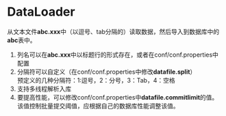 # DataLoader
从文本文件**abc.xxx**中（以逗号、tab分隔的）读取数据，然后导入到数据库中的**abc**表中。<br/>
1. 列名可以在**abc.xxx**中以标题行的形式存在，或者在conf/conf.properties中配置<br/>
2. 分隔符可以自定义（在conf/conf.properties中修改**datafile.split**）<br/>
    预定义的几种分隔符：1:逗号，2：分号，3：Tab，4：空格<br/>
3. 支持多线程解析入库<br/>
4. 要提高性能，可以修改conf/conf.properties中**datafile.commitlimit**的值。<br/>
该值控制批量提交阈值，应根据自己的数据库性能调整该值。<br/>